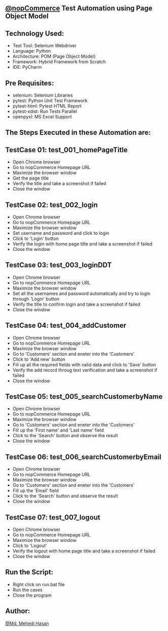 ## [@nopCommerce](https://www.nopcommerce.com/en) Test Automation using Page Object Model

## Technology Used:

- Test Tool: Selenium Webdriver
- Language: Python
- Architecture: POM (Page Object Model)
- Framework: Hybrid Framework from Scratch
- IDE: PyCharm

## Pre Requisites:

- selenium: Selenium Libraries
- pytest: Python Unit Test Framework
- pytest-html: Pytest HTML Report
- pytest-xdist: Run Tests Parallel
- openpyxl: MS Excel Support

## The Steps Executed in these Automation are:

## TestCase 01: test_001_homePageTitle
- Open Chrome browser
- Go to nopCommerce Homepage URL
- Maximize the browser window
- Get the page title
- Verify the title and take a screenshot if failed
- Close the window

## TestCase 02: test_002_login
- Open Chrome browser
- Go to nopCommerce Homepage URL
- Maximize the browser window
- Set username and password and click to login
- Click to 'Login' button
- Verify the login with home page title and take a screenshot if failed
- Close the window

## TestCase 03: test_003_loginDDT
- Open Chrome browser
- Go to nopCommerce Homepage URL
- Maximize the browser window
- Set all the usernames and password automatically and try to login through 'Login' button
- Verify the title to confirm login and take a screenshot if failed
- Close the window

## TestCase 04: test_004_addCustomer
- Open Chrome browser
- Go to nopCommerce Homepage URL
- Maximize the browser window
- Go to 'Customers' section and eneter into the 'Customers'
- Click to 'Add new' button
- Fiil up all the required fields with valid data and click to 'Save' button
- Verify the add record throug text verification and take a screenshot if failed
- Close the window

## TestCase 05: test_005_searchCustomerbyName
- Open Chrome browser
- Go to nopCommerce Homepage URL
- Maximize the browser window
- Go to 'Customers' section and eneter into the 'Customers'
- Fill up the 'First name' and 'Last name' field
- Click to the 'Search' button and observe the result
- Close the window

## TestCase 06: test_006_searchCustomerbyEmail
- Open Chrome browser
- Go to nopCommerce Homepage URL
- Maximize the browser window
- Go to 'Customers' section and eneter into the 'Customers'
- Fill up the 'Email' field
- Click to the 'Search' button and observe the result
- Close the window

## TestCase 07: test_007_logout
- Open Chrome browser
- Go to nopCommerce Homepage URL
- Maximize the browser window
- Click to 'Logout'
- Verify the logout with home page title and take a screenshot if failed
- Close the window

## Run the Script:

- Right click on run.bat file
- Run the cases
- Close the program

## Author:

[@Md. Mehedi Hasan](https://github.com/mehedi9021)
